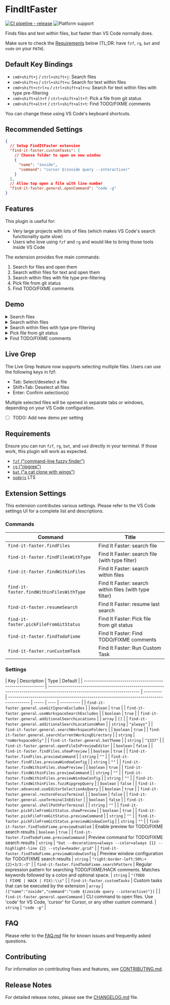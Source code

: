 # FindItFaster

[![CI pipeline - release](https://github.com/jellydn/vscode-finditfaster/actions/workflows/ci.yml/badge.svg?branch=release)](https://github.com/jellydn/vscode-finditfaster/actions?query=branch%3Amain)
![Platform support](<https://img.shields.io/badge/platform-macos%20%7C%20linux%20%7C%20windows%20(wsl)%20%7C%20windows%20powershell%20(experimental)-334488>)

Finds files and text within files, but faster than VS Code normally does.

Make sure to check the [Requirements](#requirements) below (TL;DR: have `fzf`, `rg`, `bat` and `node` on your
`PATH`).

## Default Key Bindings

- `cmd+shift+j` / `ctrl+shift+j`: Search files
- `cmd+shift+u` / `ctrl+shift+u`: Search for text within files
- `cmd+shift+ctrl+u` / `ctrl+shift+alt+u`: Search for text within files with type pre-filtering
- `cmd+shift+alt+f` / `ctrl+shift+alt+f`: Pick a file from git status
- `cmd+shift+alt+t` / `ctrl+shift+alt+t`: Find TODO/FIXME comments

You can change these using VS Code's keyboard shortcuts.

## Recommended Settings

```json
{
  // Setup FindItFaster extension
  "find-it-faster.customTasks": [
    // Choose folder to open on new window
    {
      "name": "zoxide",
      "command": "cursor $(zoxide query --interactive)"
    }
  ],
  // Allow top open a file with line number
  "find-it-faster.general.openCommand": "code -g"
}
```

## Features

This plugin is useful for:

- Very large projects with lots of files (which makes VS Code's search functionality quite slow)
- Users who love using `fzf` and `rg` and would like to bring those tools inside VS Code

The extension provides five main commands:

1. Search for files and open them
2. Search within files for text and open them
3. Search within files with file type pre-filtering
4. Pick file from git status
5. Find TODO/FIXME comments

## Demo

<details>
<summary>Search files</summary>

![Search Files Demo](https://raw.githubusercontent.com/jellydn/vscode-finditfaster/main/media/find_files.gif)

</details>

<details>
<summary>Search within files</summary>

![Search Within Files Demo](https://raw.githubusercontent.com/jellydn/vscode-finditfaster/main/media/find_within_files.gif)

</details>

<details>
<summary>Search within files with type pre-filtering</summary>

![Search Within Files with Filter Demo](https://raw.githubusercontent.com/jellydn/vscode-finditfaster/main/media/find_within_files_with_filter.gif)

</details>

<details>
<summary>Pick file from git status</summary>

![Pick File from Git Status Demo](https://i.gyazo.com/22c49d0ffdade4ba52d2cbf79c64990c.gif)

</details>

<details>
<summary>Find TODO/FIXME comments</summary>

![Find TODO/FIXME Demo](https://i.gyazo.com/d73a096b2bb48d1c8baee692097a5427.gif)

</details>

## Live Grep

The Live Grep feature now supports selecting multiple files. Users can use the following keys in fzf:

- Tab: Select/deselect a file
- Shift+Tab: Deselect all files
- Enter: Confirm selection(s)

Multiple selected files will be opened in separate tabs or windows, depending on your VS Code configuration.

- [ ] TODO: Add new demo per setting

## Requirements

Ensure you can run `fzf`, `rg`, `bat`, and `sed` directly in your terminal. If those work, this plugin will work as expected.

- [`fzf` ("command-line fuzzy finder")](https://github.com/junegunn/fzf)
- [`rg` ("ripgrep")](https://github.com/BurntSushi/ripgrep)
- [`bat` ("a cat clone with wings")](https://github.com/sharkdp/bat)
- [`nodejs`](https://nodejs.dev) LTS

## Extension Settings

This extension contributes various settings. Please refer to the VS Code settings UI for a complete list and descriptions.

### Commands

<!-- commands -->

| Command                                  | Title                                                  |
| ---------------------------------------- | ------------------------------------------------------ |
| `find-it-faster.findFiles`               | Find It Faster: search file                            |
| `find-it-faster.findFilesWithType`       | Find It Faster: search file (with type filter)         |
| `find-it-faster.findWithinFiles`         | Find It Faster: search within files                    |
| `find-it-faster.findWithinFilesWithType` | Find It Faster: search within files (with type filter) |
| `find-it-faster.resumeSearch`            | Find It Faster: resume last search                     |
| `find-it-faster.pickFileFromGitStatus`   | Find It Faster: Pick file from git status              |
| `find-it-faster.findTodoFixme`           | Find It Faster: Find TODO/FIXME comments               |
| `find-it-faster.runCustomTask`           | Find It Faster: Run Custom Task                        |

<!-- commands -->

### Settings

<!-- configs -->

| Key                                                        | Description                                                                                                                 | Type      | Default                                                                                  |
| ---------------------------------------------------------- | --------------------------------------------------------------------------------------------------------------------------- | --------- | ---------------------------------------------------------------------------------------- | ----- | ---- | ---------- |
| `find-it-faster.general.useGitIgnoreExcludes`              |                                                                                                                             | `boolean` | `true`                                                                                   |
| `find-it-faster.general.useWorkspaceSearchExcludes`        |                                                                                                                             | `boolean` | `true`                                                                                   |
| `find-it-faster.general.additionalSearchLocations`         |                                                                                                                             | `array`   | `[]`                                                                                     |
| `find-it-faster.general.additionalSearchLocationsWhen`     |                                                                                                                             | `string`  | `"always"`                                                                               |
| `find-it-faster.general.searchWorkspaceFolders`            |                                                                                                                             | `boolean` | `true`                                                                                   |
| `find-it-faster.general.searchCurrentWorkingDirectory`     |                                                                                                                             | `string`  | `"noWorkspaceOnly"`                                                                      |
| `find-it-faster.general.batTheme`                          |                                                                                                                             | `string`  | `"1337"`                                                                                 |
| `find-it-faster.general.openFileInPreviewEditor`           |                                                                                                                             | `boolean` | `false`                                                                                  |
| `find-it-faster.findFiles.showPreview`                     |                                                                                                                             | `boolean` | `true`                                                                                   |
| `find-it-faster.findFiles.previewCommand`                  |                                                                                                                             | `string`  | `""`                                                                                     |
| `find-it-faster.findFiles.previewWindowConfig`             |                                                                                                                             | `string`  | `""`                                                                                     |
| `find-it-faster.findWithinFiles.showPreview`               |                                                                                                                             | `boolean` | `true`                                                                                   |
| `find-it-faster.findWithinFiles.previewCommand`            |                                                                                                                             | `string`  | `""`                                                                                     |
| `find-it-faster.findWithinFiles.previewWindowConfig`       |                                                                                                                             | `string`  | `""`                                                                                     |
| `find-it-faster.findWithinFiles.fuzzRipgrepQuery`          |                                                                                                                             | `boolean` | `false`                                                                                  |
| `find-it-faster.advanced.useEditorSelectionAsQuery`        |                                                                                                                             | `boolean` | `true`                                                                                   |
| `find-it-faster.general.restoreFocusTerminal`              |                                                                                                                             | `boolean` | `false`                                                                                  |
| `find-it-faster.general.useTerminalInEditor`               |                                                                                                                             | `boolean` | `false`                                                                                  |
| `find-it-faster.general.shellPathForTerminal`              |                                                                                                                             | `string`  | `""`                                                                                     |
| `find-it-faster.pickFileFromGitStatus.showPreview`         |                                                                                                                             | `boolean` | `true`                                                                                   |
| `find-it-faster.pickFileFromGitStatus.previewCommand`      |                                                                                                                             | `string`  | `""`                                                                                     |
| `find-it-faster.pickFileFromGitStatus.previewWindowConfig` |                                                                                                                             | `string`  | `""`                                                                                     |
| `find-it-faster.findTodoFixme.previewEnabled`              | Enable preview for TODO/FIXME search results                                                                                | `boolean` | `true`                                                                                   |
| `find-it-faster.findTodoFixme.previewCommand`              | Preview command for TODO/FIXME search results                                                                               | `string`  | `"bat --decorations=always --color=always {1} --highlight-line {2} --style=header,grid"` |
| `find-it-faster.findTodoFixme.previewWindowConfig`         | Preview window configuration for TODO/FIXME search results                                                                  | `string`  | `"right:border-left:50%:+{2}+3/3:~3"`                                                    |
| `find-it-faster.findTodoFixme.searchPattern`               | Regular expression pattern for searching TODO/FIXME/HACK comments. Matches keywords followed by a colon and optional space. | `string`  | `"(TODO                                                                                  | FIXME | HACK | FIX):\\s"` |
| `find-it-faster.customTasks`                               | Custom tasks that can be executed by the extension                                                                          | `array`   | `[{"name":"zoxide","command":"code $(zoxide query --interactive)"}]`                     |
| `find-it-faster.general.openCommand`                       | CLI command to open files. Use 'code' for VS Code, 'cursor' for Cursor, or any other custom command.                        | `string`  | `"code -g"`                                                                              |

<!-- configs -->

## FAQ

Please refer to the [FAQ.md](FAQ.md) file for known issues and frequently asked questions.

## Contributing

For information on contributing fixes and features, see [CONTRIBUTING.md](CONTRIBUTING.md).

## Release Notes

For detailed release notes, please see the [CHANGELOG.md](CHANGELOG.md) file.
